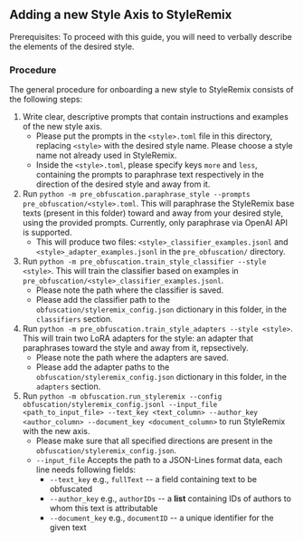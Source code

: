 ## Adding a new Style Axis to StyleRemix

Prerequisites: To proceed with this guide, you will need to verbally describe the elements of the desired style.

### Procedure
The general procedure for onboarding a new style to StyleRemix consists of the following steps:

1. Write clear, descriptive prompts that contain instructions and examples of the new style axis. 
    - Please put the prompts in the `<style>.toml` file in this directory, replacing `<style>` with the desired style name. Please choose a style name not already used in StyleRemix.
    - Inside the `<style>.toml`, please specify keys `more` and `less`, containing the prompts to paraphrase text respectively in the direction of the desired style and away from it.
2. Run `python -m pre_obfuscation.paraphrase_style --prompts pre_obfuscation/<style>.toml`. This will paraphrase the StyleRemix base texts (present in this folder) toward and away from your desired style, using the provided prompts. Currently, only paraphrase via OpenAI API is supported.
    - This will produce two files: `<style>_classifier_examples.jsonl` and `<style>_adapter_examples.jsonl` in the `pre_obfuscation/` directory.
3. Run `python -m pre_obfuscation.train_style_classifier --style <style>`. This will train the classifier based on examples in `pre_obfuscation/<style>_classifier_examples.jsonl`.
    - Please note the path where the classifier is saved.
    - Please add the classifier path to the `obfuscation/styleremix_config.json` dictionary in this folder, in the `classifiers` section.
4. Run `python -m pre_obfuscation.train_style_adapters --style <style>`. This will train two LoRA adapters for the style: an adapter that paraphrases toward the style and away from it, repsectively.
    - Please note the path where the adapters are saved.
    - Please add the adapter paths to the `obfuscation/styleremix_config.json` dictionary in this folder, in the `adapters` section.
5. Run `python -m obfuscation.run_styleremix --config obfuscation/styleremix_config.jsonl --input_file <path_to_input_file> --text_key <text_column> --author_key <author_column> --document_key <document_column>` to run StyleRemix with the new axis.
    - Please make sure that all specified directions are present in the `obfuscation/styleremix_config.json`.
    - `--input_file` Accepts the path to a JSON-Lines format data, each line needs following fields:
        - `--text_key` e.g., `fullText` -- a field containing text to be obfuscated
        - `--author_key` e.g., `authorIDs` -- a **list** containing IDs of authors to whom this text is attributable
        - `--document_key` e.g., `documentID` -- a unique identifier for the given text

